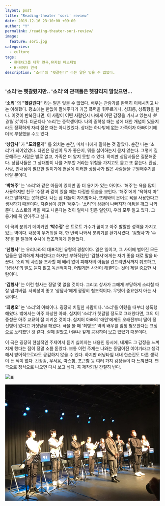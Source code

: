 ```yaml
---
layout: post
title: "Reading-theater 'sori' review"
date: 2019-12-16 23:10:00 +09:00
author: "Y"
permalink: /reading-theater-sori-review/
image:
  feature: sori.jpg
categories:
  - culture
tags:
  - 현대차그룹 대학 연극,뮤지컬 패스티벌
  - H-씨어터 연극
description: ‘소리’의 "헷갈린다" 라는 말은 잊을 수 없었다.
---
```


### '소리'는 헷갈렸지만.. '소리'의 관객들은 헷갈리지 말았으면...

**‘소리’** 의 **"헷갈린다"** 라는 말은 잊을 수 없었다. 배우는 관람가를 완벽히 이해시키고 나는 이해했다. 평소에는 한없이 잘해주다가 가끔 폭력을 휘두르거나, 성희롱, 성폭행을 한다. 이것이 반복된다면, 이 사람이 어떤 사람인지 나에게 어떤 감정을 가지고 있는지 *헷갈릴 것* 이다. 더군다나 ‘소리’는 중학생이다. 나의 중학생 때는 성에 대한 개념이 있을지라도 정확하게 자리 잡은 때는 아니었었다. 상대는 하나밖에 없는 가족이자 아빠이기에 더욱 부정했을 수도 있다.

**‘상담사’** 가 **"도와줄게"** 를 외치는 순간, 마치 나에게 말하는 것 같았다. 순간 나는 ‘소리’가 되어있었다. 타인은 당신이 뭐가 좋은지, 뭐를 싫어하는지 묻지 않는다. 그렇게 질문해주는 사람은 별로 없고, 가족은 더 알지 못할 수 있다. 하지만 상담사들은 질문해준다. 상담사들은 그 상대방이 나를 거부할 거라는 위험을 가지고도 묻고 또 묻는다. 관심, 사랑, 인내심이 필요한 일이기에 현실에 이러한 상담사가 많은 사람들을 구원해주기를 바랄 뿐이다.

**‘박해주’** 는 ‘소리’와 같은 아픔이 있지만 좀 더 용기가 있는 아이다. ‘해주’는 욕을 많이 사용하지만 친구 ‘수정’과 같이 있을 때는 다정한 모습을 보인다. ‘해주’에게 “욕하지 마” 라고 말하지는 못하겠다. 나는 십 대들이 자기방어나, 또래와의 은어로 욕을 사용한다고 생각하기 때문이다. 자존심이 강한 ‘해주’는 ‘소리’의 상황이 나빠지자 아픔을 깨고 나와준다. 스스로의 벽을 깨고 나온다는 것이 얼마나 힘든 일인지, 우리 모두 알고 있다. 그 용기에 꼭 안아주고 싶다.

이 극의 분위기 메이커인  **‘박수정’**  은 트로트 가수가 꿈이고 아주 발랄한 성격을 가지고 있는 역이다. 내용이 무거워질 때, 한 번씩 나와서 분위기를 환기시켰다. ‘김형사’가 ‘수정’을 잘 달래어 수사에 협조적이게 만들었다.

**‘신형사’** 는 우리나라의 대표적인 유형의 경찰이다. 일은 일이고, 그 사이에 벌어진 모든 일들은 엄격하게 처리한다고 하지만 부하직원인 ‘김형사’에게는 자기 좋을 대로 말을 바꾼다. ‘소리’의 사건을 조사할 때 배려 없이 피해자의 아픔을 건드리면서까지 취조하고, ‘상담사’의 말도 듣지 않고 독선적이다. 어떻게든 사건이 해결되는 것이 제일 중요한 사람이다.

**‘김형사’** 는 이런 형사는 정말 몇 없을 것이다. 그리고 상사가 그에게 부당하게 소리칠 때 잘 넘겨버림. 사회성이 좋고 ‘상담사’에게 굉장히 협조적이다. 무엇이 중요한지 아는 사람이다.

**‘최병오’** 는 ‘소리’의 아빠이다. 굉장히 치밀한 사람이다. ‘소리’를 어렸을 때부터 성폭행 해왔다. 밖에서는 아주 자상한 아빠, 심지어 ‘소리’가 헷갈릴 정도로 그래왔다면, 그의 이중성은 아주 교묘히 잘 지켜온 것이다. 심지어 아빠의 ‘애인’에게도 오래전부터 딸이 정신병이 있다고 거짓말을 해왔다. 극을 볼 때 ‘최병오’ 역의 배우를 엄청 혐오한다는 표정으로 노려봤던 것 같다. 실제 같았고 너무나 깊게 공감하며 보고 있었기 때문이다.

이 극은 굉장히 현실적인 주제여서 듣기 싫어지는 내용인 동시에,  내게도 그 감정을 느껴지게 했다는 점이 정말 소름 돋았다. 보통 이런 주제는 나와는 동떨어진 이야기라고 생각해서 방어적으로라도 공감하지 않을 수 있다. 하지만 러닝타임 내내 한순간도 다른 생각이 든 적이 없다. 긴장감, 무서움, 따스함, 포근함 등 여러 가지 감정들이 다 느껴졌다. 연극으로 정식으로 나오면 다시 보고 싶다.  꼭 제작되길 간절히 빈다.

![표](..\img\post\01\표.jpg)

![배우들](..\img\post\01\배우들.jpg)

